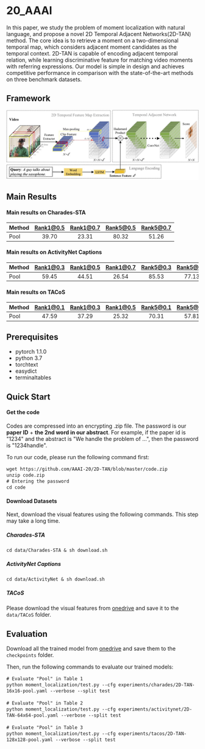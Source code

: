 # 20_AAAI

In  this  paper,  we  study  the  problem  of  moment  localization  with  natural  language,  and  propose  a  novel  2D  Temporal Adjacent Networks(2D-TAN) method. 
The core idea is to retrieve a moment on a two-dimensional temporal map, which considers adjacent moment candidates as the temporal context. 
2D-TAN is capable of encoding adjacent temporal relation, while learning discriminative feature for matching video moments with referring expressions. 
Our model is  simple  in  design  and  achieves  competitive  performance in  comparison  with  the  state-of-the-art  methods  on  three benchmark datasets.

## Framework
![alt text](pipeline.jpg)

## Main Results

#### Main results on Charades-STA 
| Method | Rank1@0.5 | Rank1@0.7 | Rank5@0.5 | Rank5@0.7 |
| ---- |:-------------:| :-----:|:-----:|:-----:|
| Pool | 39.70 | 23.31 | 80.32 | 51.26 |

#### Main results on ActivityNet Captions 
| Method | Rank1@0.3 | Rank1@0.5 | Rank1@0.7 | Rank5@0.3 | Rank5@0.5 | Rank5@0.7 |
| ---- |:-------------:| :-----:|:-----:|:-----:|:-----:|:-----:|
| Pool | 59.45 | 44.51 | 26.54 | 85.53 | 77.13 | 61.96 |

#### Main results on TACoS
| Method | Rank1@0.1 | Rank1@0.3 | Rank1@0.5 | Rank5@0.1 | Rank5@0.3 | Rank5@0.5 |
| ---- |:-------------:| :-----:|:-----:|:-----:|:-----:|:-----:|
| Pool | 47.59 | 37.29 | 25.32 | 70.31 | 57.81 | 45.04 |

## Prerequisites
- pytorch 1.1.0
- python 3.7
- torchtext
- easydict
- terminaltables


## Quick Start

#### Get the code
Codes are compressed into an encrypting .zip file. 
The password is our **paper ID** + **the 2nd word in our abstract**.
For example, if the paper id is "1234" and the abstract is "We handle the problem of ...", then the password is "1234handle".

To run our code, please run the following command first:

```
wget https://github.com/AAAI-20/2D-TAN/blob/master/code.zip
unzip code.zip
# Entering the password
cd code
```

#### Download Datasets

Next, download the visual features using the following commands. This step may take a long time.

##### Charades-STA
```
cd data/Charades-STA & sh download.sh
```

##### ActivityNet Captions
```
cd data/ActivityNet & sh download.sh
```
##### TACoS
Please download the visual features from [onedrive](https://1drv.ms/u/s!AtyV4r55ASuFde7VFGqWYGvZbKw?e=UuqAyn) and save it to the `data/TACoS` folder. 

## Evaluation

Download all the trained model from [onedrive](https://1drv.ms/u/s!AtyV4r55ASuFaln3b5PjwUhksTo?e=M5jShM) and save them to the `checkpoints` folder.

Then, run the following commands to evaluate our trained models: 
```
# Evaluate "Pool" in Table 1
python moment_localization/test.py --cfg experiments/charades/2D-TAN-16x16-pool.yaml --verbose --split test

# Evaluate "Pool" in Table 2
python moment_localization/test.py --cfg experiments/activitynet/2D-TAN-64x64-pool.yaml --verbose --split test

# Evaluate "Pool" in Table 3
python moment_localization/test.py --cfg experiments/tacos/2D-TAN-128x128-pool.yaml --verbose --split test
```
